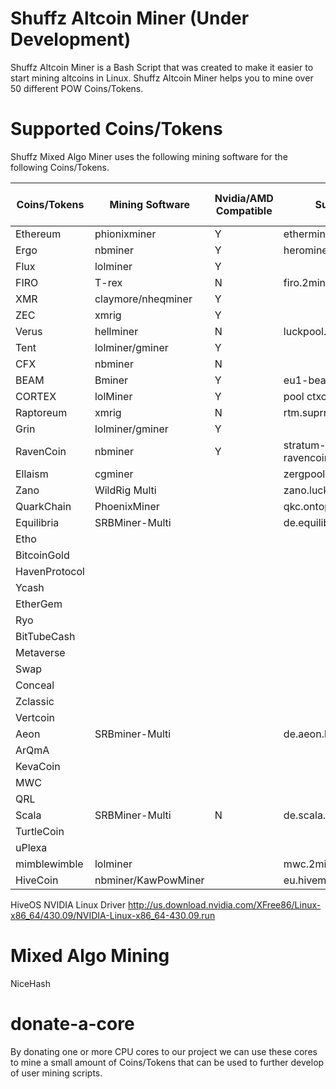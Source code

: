 # Shuffz Altcoin Miner (Under Development)

Shuffz Altcoin Miner is a Bash Script that was created to make it easier to start mining altcoins in Linux. Shuffz Altcoin Miner helps you to mine over 50 different POW Coins/Tokens.

# Supported Coins/Tokens

Shuffz Mixed Algo Miner uses the following mining software for the following Coins/Tokens.

| Coins/Tokens| Mining Software| Nvidia/AMD Compatible | Suggested Pools | Listed In Script |
| ----------- | ----------- |----------- | ----------- | ----------- |
| Ethereum    | phionixminer|Y| ethermine.org |Y|
| Ergo        | nbminer     |Y| herominers.com |Y|
| Flux        | lolminer    |Y|
| FIRO        | T-rex       |N| firo.2miners.com |Y|
| XMR         | claymore/nheqminer|Y||Y|
| ZEC         | xmrig       |Y||Y|
| Verus       | hellminer   |N| luckpool.net |
| Tent        | lolminer/gminer|Y|
| CFX         | nbminer     |N|
| BEAM        | Bminer      |Y| eu1-beam.flypool.org 
| CORTEX      | lolMiner    |Y| pool ctxc.2miners.com:2222
| Raptoreum   | xmrig       |N| rtm.suprnova.cc:6273
| Grin        | lolminer/gminer|Y|
| RavenCoin   | nbminer     |Y| stratum-ravencoin.flypool.org:3333
| Ellaism     | cgminer     || zergpool.com 
| Zano        | WildRig Multi|| zano.luckypool.io 
| QuarkChain  | PhoenixMiner|| qkc.ontopool.com:3899
| Equilibria  | SRBMiner-Multi|| de.equilibria.herominers.com
| Etho        |             |
| BitcoinGold |             |
| HavenProtocol|            |
| Ycash       |             |
| EtherGem    |             |
| Ryo         |             |
| BitTubeCash |             |
| Metaverse   |             |
| Swap        |             |
| Conceal     |             |
| Zclassic    |             |
| Vertcoin    |             |
| Aeon        | SRBminer-Multi||de.aeon.herominers.com:1145
| ArQmA       |             |
| KevaCoin    |             |
| MWC         |             |
| QRL         |             |
| Scala       | SRBMiner-Multi|N| de.scala.herominers.com
| TurtleCoin  |             |
| uPlexa      |             |
| mimblewimble| lolminer||mwc.2miners.com:1111
| HiveCoin    | nbminer/KawPowMiner||eu.hiveminer.org:10008





HiveOS NVIDIA Linux Driver
http://us.download.nvidia.com/XFree86/Linux-x86_64/430.09/NVIDIA-Linux-x86_64-430.09.run

# Mixed Algo Mining

NiceHash

# donate-a-core 

By donating one or more CPU cores to our project we can use these cores to mine a small amount of Coins/Tokens that can be used to further develop of user mining scripts.
